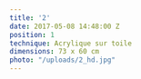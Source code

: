 ```yaml
---
title: '2'
date: 2017-05-08 14:48:00 Z
position: 1
technique: Acrylique sur toile
dimensions: 73 x 60 cm
photo: "/uploads/2_hd.jpg"
---
```


